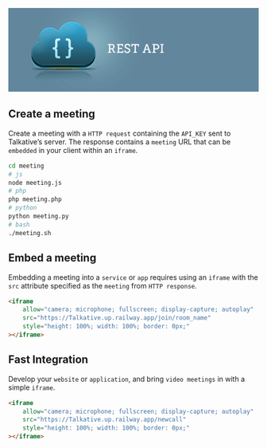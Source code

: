 [![restAPI](restAPI.png)](https://Talkative.up.railway.app/api/v1/docs)

## Create a meeting

Create a meeting with a `HTTP request` containing the `API_KEY` sent to Talkative’s server. The response contains a `meeting` URL that can be `embedded` in your client within an `iframe`.

```bash
cd meeting
# js
node meeting.js
# php
php meeting.php
# python
python meeting.py
# bash
./meeting.sh
```

## Embed a meeting

Embedding a meeting into a `service` or `app` requires using an `iframe` with the `src` attribute specified as the `meeting` from `HTTP response`.

```html
<iframe
    allow="camera; microphone; fullscreen; display-capture; autoplay"
    src="https://Talkative.up.railway.app/join/room_name"
    style="height: 100%; width: 100%; border: 0px;"
></iframe>
```

## Fast Integration

Develop your `website` or `application`, and bring `video meetings` in with a simple `iframe`.

```html
<iframe
    allow="camera; microphone; fullscreen; display-capture; autoplay"
    src="https://Talkative.up.railway.app/newcall"
    style="height: 100%; width: 100%; border: 0px;"
></iframe>
```
